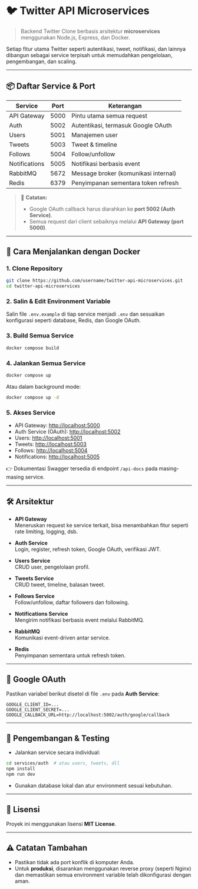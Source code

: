 # 🐦 Twitter API Microservices

> Backend Twitter Clone berbasis arsitektur **microservices** menggunakan Node.js, Express, dan Docker.

Setiap fitur utama Twitter seperti autentikasi, tweet, notifikasi, dan lainnya dibangun sebagai service terpisah untuk memudahkan pengelolaan, pengembangan, dan scaling.

---

## 📦 Daftar Service & Port

| Service         | Port | Keterangan                             |
|-----------------|------|----------------------------------------|
| API Gateway     | 5000 | Pintu utama semua request              |
| Auth            | 5002 | Autentikasi, termasuk Google OAuth     |
| Users           | 5001 | Manajemen user                         |
| Tweets          | 5003 | Tweet & timeline                       |
| Follows         | 5004 | Follow/unfollow                        |
| Notifications   | 5005 | Notifikasi berbasis event              |
| RabbitMQ        | 5672 | Message broker (komunikasi internal)  |
| Redis           | 6379 | Penyimpanan sementara token refresh    |

> 📌 **Catatan:**
> - Google OAuth callback harus diarahkan ke **port 5002 (Auth Service)**.
> - Semua request dari client sebaiknya melalui **API Gateway (port 5000)**.

---

## 🚀 Cara Menjalankan dengan Docker

### 1. Clone Repository
```bash
git clone https://github.com/username/twitter-api-microservices.git
cd twitter-api-microservices
```

### 2. Salin & Edit Environment Variable
Salin file `.env.example` di tiap service menjadi `.env` dan sesuaikan konfigurasi seperti database, Redis, dan Google OAuth.

### 3. Build Semua Service
```bash
docker compose build
```

### 4. Jalankan Semua Service
```bash
docker compose up
```
Atau dalam background mode:
```bash
docker compose up -d
```

### 5. Akses Service
- API Gateway: [http://localhost:5000](http://localhost:5000)
- Auth Service (OAuth): [http://localhost:5002](http://localhost:5002)
- Users: [http://localhost:5001](http://localhost:5001)
- Tweets: [http://localhost:5003](http://localhost:5003)
- Follows: [http://localhost:5004](http://localhost:5004)
- Notifications: [http://localhost:5005](http://localhost:5005)

👉 Dokumentasi Swagger tersedia di endpoint `/api-docs` pada masing-masing service.

---

## 🛠️ Arsitektur

- **API Gateway**  
  Meneruskan request ke service terkait, bisa menambahkan fitur seperti rate limiting, logging, dsb.

- **Auth Service**  
  Login, register, refresh token, Google OAuth, verifikasi JWT.

- **Users Service**  
  CRUD user, pengelolaan profil.

- **Tweets Service**  
  CRUD tweet, timeline, balasan tweet.

- **Follows Service**  
  Follow/unfollow, daftar followers dan following.

- **Notifications Service**  
  Mengirim notifikasi berbasis event melalui RabbitMQ.

- **RabbitMQ**  
  Komunikasi event-driven antar service.

- **Redis**  
  Penyimpanan sementara untuk refresh token.

---

## 🔑 Google OAuth

Pastikan variabel berikut disetel di file `.env` pada **Auth Service**:

```env
GOOGLE_CLIENT_ID=...
GOOGLE_CLIENT_SECRET=...
GOOGLE_CALLBACK_URL=http://localhost:5002/auth/google/callback
```

---

## 🧪 Pengembangan & Testing

- Jalankan service secara individual:
```bash
cd services/auth  # atau users, tweets, dll
npm install
npm run dev
```

- Gunakan database lokal dan atur environment sesuai kebutuhan.

---

## 📄 Lisensi

Proyek ini menggunakan lisensi **MIT License**.

---

## ⚠️ Catatan Tambahan

- Pastikan tidak ada port konflik di komputer Anda.
- Untuk **produksi**, disarankan menggunakan reverse proxy (seperti Nginx) dan memastikan semua environment variable telah dikonfigurasi dengan aman.
